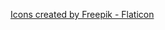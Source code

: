 <a href="https://www.flaticon.com/authors/freepik" title="lollipop icons">Icons created by Freepik - Flaticon</a>